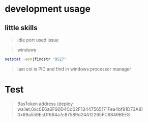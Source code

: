 # development usage

## little skills
> idle port used issue 

> windows

```bash
netstat -aon|findstr "9527"
```
> last col is PID and find in windows processor manager


# Test 

> BasToken address (deploy wallet:0xc0E6a6F90D4Cd02F13447565171Fea4bf91D73A8)
0x69a559EcDf684a7c87589d24A12265FC9849BEE8 